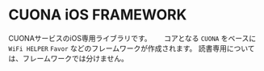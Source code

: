 # CUONA iOS FRAMEWORK

CUONAサービスのiOS専用ライブラリです。　　
コアとなる `CUONA` をベースに `WiFi HELPER` `Favor` などのフレームワークが作成されます。
読書専用については、フレームワークでは分けません。
